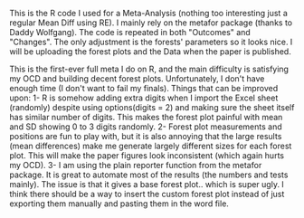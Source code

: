 This is the R code I used for a Meta-Analysis (nothing too interesting just a regular Mean Diff using RE). I mainly rely on the metafor package (thanks to Daddy Wolfgang). 
The code is repeated in both "Outcomes" and "Changes". The only adjustment is the forests' parameters so it looks nice.
I will be uploading the forest plots and the Data when the paper is published.

This is the first-ever full meta I do on R, and the main difficulty is satisfying my OCD and building decent forest plots.
Unfortunately, I don't have enough time (I don't want to fail my finals).
Things that can be improved upon:
        1- R is somehow adding extra digits when I import the Excel sheet (randomly) despite using options(digits = 2) and making sure the sheet itself has similar number of digits.
            This makes the forest plot painful with mean and SD showing 0 to 3 digits randomly. 
        2- Forest plot measurements and positions are fun to play with, but it is also annoying that the large results (mean differences) make me generate largely different sizes for each forest plot.
            This will make the paper figures look inconsistent (which again hurts my OCD).
        3- I am using the plain reporter function from the metafor package. It is great to automate most of the results (the numbers and tests mainly). The issue is that it gives a base forest plot.. which is
            super ugly. I think there should be a way to insert the custom forest plot instead of just exporting them manually and pasting them in the word file.
